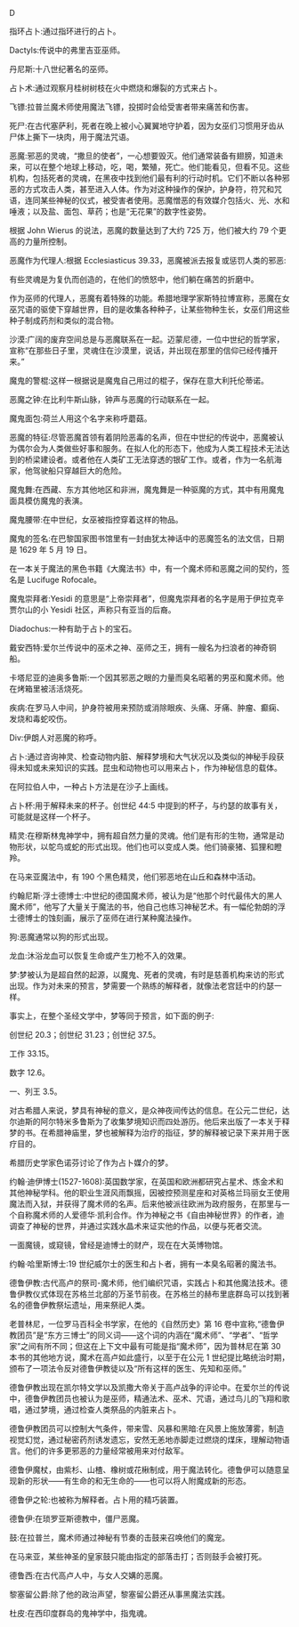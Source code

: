 <title>Dictionary of Magic</title> <link href="e9780806536989_css.css" rel="stylesheet" type="text/css"> 

D

指环占卜:通过指环进行的占卜。

Dactyls:传说中的弗里吉亚巫师。

丹尼斯:十八世纪著名的巫师。

占卜术:通过观察月桂树树枝在火中燃烧和爆裂的方式来占卜。

飞镖:拉普兰魔术师使用魔法飞镖，投掷时会给受害者带来痛苦和伤害。

死尸:在古代塞萨利，死者在晚上被小心翼翼地守护着，因为女巫们习惯用牙齿从尸体上撕下一块肉，用于魔法咒语。

恶魔:邪恶的灵魂，“撒旦的使者”，一心想要毁灭。他们通常装备有翅膀，知道未来，可以在整个地球上移动，吃，喝，繁殖，死亡。他们能看见，但看不见。这些机构，包括死者的灵魂，在黑夜中找到他们最有利的行动时机。它们不断以各种邪恶的方式攻击人类，甚至进入人体。作为对这种操作的保护，护身符，符咒和咒语，连同某些神秘的仪式，被受害者使用。恶魔憎恶的有效媒介包括火、光、水和唾液；以及盐、面包、草药；也是“无花果”的数字性姿势。

根据 John Wierus 的说法，恶魔的数量达到了大约 725 万，他们被大约 79 个更高的力量所控制。

恶魔作为代理人:根据 Ecclesiasticus 39.33，恶魔被派去报复或惩罚人类的邪恶:

有些灵魂是为复仇而创造的，在他们的愤怒中，他们躺在痛苦的折磨中。

作为巫师的代理人，恶魔有着特殊的功能。希腊地理学家斯特拉博宣称，恶魔在女巫咒语的驱使下穿越世界，目的是收集各种种子，让某些物种生长，女巫们用这些种子制成药剂和类似的混合物。

沙漠:广阔的废弃空间总是与恶魔联系在一起。迈蒙尼德，一位中世纪的哲学家，宣称“在那些日子里，灵魂住在沙漠里，说话，并出现在那里的信仰已经传播开来。”

魔鬼的警棍:这样一根据说是魔鬼自己用过的棍子，保存在意大利托伦蒂诺。

恶魔之钟:在比利牛斯山脉，钟声与恶魔的行动联系在一起。

魔鬼面包:荷兰人用这个名字来称呼蘑菇。

恶魔的特征:尽管恶魔首领有着阴险恶毒的名声，但在中世纪的传说中，恶魔被认为偶尔会为人类做些好事和服务。在拟人化的形态下，他成为人类工程技术无法达到的桥梁建设者。或者他在人类矿工无法穿透的银矿工作。或者，作为一名航海家，他驾驶船只穿越巨大的危险。

魔鬼舞:在西藏、东方其他地区和非洲，魔鬼舞是一种驱魔的方式，其中有用魔鬼面具模仿魔鬼的表演。

魔鬼腰带:在中世纪，女巫被指控穿着这样的物品。

魔鬼的签名:在巴黎国家图书馆里有一封由犹太神话中的恶魔签名的法文信，日期是 1629 年 5 月 19 日。

在一本关于魔法的黑色书籍《大魔法书》中，有一个魔术师和恶魔之间的契约，签名是 Lucifuge Rofocale。

魔鬼崇拜者:Yesidi 的意思是“上帝崇拜者”，但魔鬼崇拜者的名字是用于伊拉克辛贾尔山的小 Yesidi 社区，声称只有亚当的后裔。

Diadochus:一种有助于占卜的宝石。

戴安西特:爱尔兰传说中的巫术之神、巫师之王，拥有一艘名为扫浪者的神奇铜船。

卡塔尼亚的迪奥多鲁斯:一个因其邪恶之眼的力量而臭名昭著的男巫和魔术师。他在烤箱里被活活烧死。

疾病:在罗马人中间，护身符被用来预防或消除眼疾、头痛、牙痛、肿瘤、癫痫、发烧和毒蛇咬伤。

Div:伊朗人对恶魔的称呼。

占卜:通过咨询神灵、检查动物内脏、解释梦境和大气状况以及类似的神秘手段获得未知或未来知识的实践。昆虫和动物也可以用来占卜，作为神秘信息的载体。

在阿拉伯人中，一种占卜方法是在沙子上画线。

占卜杯:用于解释未来的杯子。创世纪 44:5 中提到的杯子，与约瑟的故事有关，可能就是这样一个杯子。

精灵:在穆斯林鬼神学中，拥有超自然力量的灵魂。他们是有形的生物，通常是动物形状，以鸵鸟或蛇的形式出现。他们也可以变成人类。他们骑豪猪、狐狸和瞪羚。

在马来亚魔法中，有 190 个黑色精灵，他们邪恶地在山丘和森林中活动。

约翰尼斯·浮士德博士:中世纪的德国魔术师，被认为是“他那个时代最伟大的黑人魔术师”，他写了大量关于魔法的书，他自己也练习神秘艺术。有一幅伦勃朗的浮士德博士的蚀刻画，展示了巫师在进行某种魔法操作。

狗:恶魔通常以狗的形式出现。

龙血:沐浴龙血可以恢复生命或产生刀枪不入的效果。

梦:梦被认为是超自然的起源，以魔鬼、死者的灵魂，有时是慈善机构来访的形式出现。作为对未来的预言，梦需要一个熟练的解释者，就像法老宫廷中的约瑟一样。

事实上，在整个圣经文学中，梦等同于预言，如下面的例子:

创世纪 20.3；创世纪 31.23；创世纪 37.5。

工作 33.15。

数字 12.6。

一、列王 3.5。

对古希腊人来说，梦具有神秘的意义，是众神夜间传达的信息。在公元二世纪，达尔迪斯的阿尔特米多鲁斯为了收集梦境知识而四处游历。他后来出版了一本关于释梦的书。在希腊神庙里，梦也被解释为治疗的指征，梦的解释被记录下来并用于医疗目的。

希腊历史学家色诺芬讨论了作为占卜媒介的梦。

约翰·迪伊博士(1527-1608):英国数学家，在英国和欧洲都研究占星术、炼金术和其他神秘学科。他的职业生涯风雨飘摇，因被控预测星座和对英格兰玛丽女王使用魔法而入狱，并获得了魔术师的名声。后来他被派往欧洲为政府服务，在那里与一个自称魔术师的人爱德华·凯利合作。作为神秘之书《自由神秘世界》的作者，迪调查了神秘的世界，并通过实践水晶术来证实他的作品，以便与死者交流。

一面魔镜，或窥镜，曾经是迪博士的财产，现在在大英博物馆。

约翰·哈里斯博士:19 世纪威尔士的医生和占卜者，拥有一本臭名昭著的魔法书。

德鲁伊教:古代高卢的祭司-魔术师，他们编织咒语，实践占卜和其他魔法技术。德鲁伊教仪式体现在苏格兰北部的万圣节前夜。在苏格兰的赫布里底群岛可以找到著名的德鲁伊教祭坛遗址，用来祭祀人类。

老普林尼，一位罗马百科全书学家，在他的《自然历史》第 16 卷中宣称,“德鲁伊教团员”是“东方三博士”的同义词——这个词的内涵在“魔术师”、“学者”、“哲学家”之间有所不同；但这在上下文中最有可能是指“魔术师”，因为普林尼在第 30 本书的其他地方说，魔术在高卢如此盛行，以至于在公元 1 世纪提比略统治时期，颁布了一项法令反对德鲁伊教徒以及“所有这样的医生、先知和巫师。”

德鲁伊教出现在凯尔特文学以及凯撒大帝关于高卢战争的评论中。在爱尔兰的传说中，德鲁伊教团员也被认为是巫师，精通法术、巫术、咒语，通过鸟儿的飞翔和歌唱，通过梦境，通过检查人类祭品的内脏来占卜。

德鲁伊教团员可以控制大气条件，带来雪、风暴和黑暗:在风景上施放薄雾，制造视觉幻觉，通过秘密药剂诱发遗忘，安然无恙地赤脚走过燃烧的煤床，理解动物语言。他们的许多更邪恶的力量经常被用来对付敌军。

德鲁伊魔杖，由紫杉、山楂、橡树或花楸制成，用于魔法转化。德鲁伊可以随意呈现新的形状——有生命的和无生命的——也可以将人附魔成新的形态。

德鲁伊之轮:也被称为解释者。占卜用的精巧装置。

德鲁伊:在琐罗亚斯德教中，僵尸恶魔。

鼓:在拉普兰，魔术师通过神秘有节奏的击鼓来召唤他们的魔宠。

在马来亚，某些神圣的皇家鼓只能由指定的部落击打；否则鼓手会被打死。

德鲁西:在古代高卢人中，与女人交媾的恶魔。

黎塞留公爵:除了他的政治声望，黎塞留公爵还从事黑魔法实践。

杜皮:在西印度群岛的鬼神学中，指鬼魂。